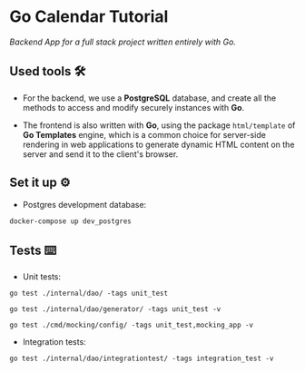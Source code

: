 # Go Calendar Tutorial

_Backend App for a full stack project written entirely with Go._

## Used tools 🛠️
- For the backend, we use a **PostgreSQL** database, and create all the methods to access and modify securely instances with **Go**.

- The frontend is also written with **Go**, using the package `html/template` of **Go Templates** engine, which is a common choice for server-side rendering in web applications to generate dynamic HTML content on the server and send it to the client's browser.

## Set it up ⚙️
- Postgres development database:
```bash
docker-compose up dev_postgres
```


## Tests ⌨️
- Unit tests:
```
go test ./internal/dao/ -tags unit_test
```
```
go test ./internal/dao/generator/ -tags unit_test -v
```
```
go test ./cmd/mocking/config/ -tags unit_test,mocking_app -v
```

- Integration tests:
```
go test ./internal/dao/integrationtest/ -tags integration_test -v
```
